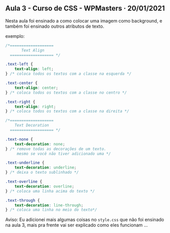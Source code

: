 ## Aula 3 - Curso de CSS - WPMasters · 20/01/2021

Nesta aula foi ensinado a como colocar uma imagem como background, e também foi ensinado outros atributos de texto.

exemplo: 

```css
/*=================== 
       Text Align
  =================== */

.text-left {
	text-align: left;
} /* coloca todos os textos com a classe na esquerda */

.text-center {
	text-align: center;
} /* coloca todos os textos com a classe no centro */

.text-right {
	text-align: right;
} /* coloca todos os textos com a classe na direita */
```

```css
/*=================== 
    Text Decoration
  =================== */

.text-none {
	text-decoration: none;	
} /* remove todas as decorações de um texto.
     mesmo se você não tiver adicionado uma */

.text-underline {
	text-decoration: underline;
} /* deixa o texto sublinhado */

.text-overline {
	text-decoration: overline;
} /* coloca uma linha acima do texto */

.text-through {
	text-decoration: line-through;
} /* coloca uma linha no meio do texto*/
```

Aviso: Eu adicionei mais algumas coisas no `style.css` que não foi ensinado na aula 3, mais pra frente vai ser explicado como eles funcionam ...
